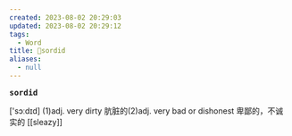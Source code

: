 ```yaml
---
created: 2023-08-02 20:29:03
updated: 2023-08-02 20:29:12
tags:
  - Word
title: 📖sordid
aliases:
  - null
---
```


<pre><strong>sordid</strong></pre>
['sɔːdɪd]
(1)adj. very dirty 肮脏的(2)adj. very bad or dishonest 卑鄙的，不诚实的
[[sleazy]]
